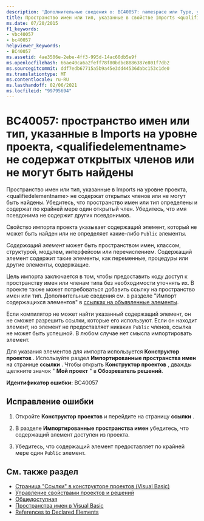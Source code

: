 ```yaml
---
description: 'Дополнительные сведения о: BC40057: namespace или Type, указанные в Imports на уровне проекта, <qualifiedelementname> не содержат открытых членов или не могут быть найдены'
title: Пространство имен или тип, указанные в свойстве Imports <qualifiedelementname> для проекта, не содержит никаких общих членов или не может быть найдено
ms.date: 07/20/2015
f1_keywords:
- vbc40057
- bc40057
helpviewer_keywords:
- BC40057
ms.assetid: 4ae3506e-2ebe-4ff3-995d-14ac60db5e9f
ms.openlocfilehash: 66ae40ca6a2feff78f80bdbc8886387e801f7db2
ms.sourcegitcommit: ddf7edb67715a5b9a45e3dd44536dabc153c1de0
ms.translationtype: MT
ms.contentlocale: ru-RU
ms.lasthandoff: 02/06/2021
ms.locfileid: "99795694"
---
```

# <a name="bc40057-namespace-or-type-specified-in-the-project-level-imports-qualifiedelementname-doesnt-contain-any-public-member-or-cannot-be-found"></a>BC40057: пространство имен или тип, указанные в Imports на уровне проекта, \<qualifiedelementname> не содержат открытых членов или не могут быть найдены

Пространство имен или тип, указанные в Imports на уровне проекта, \<qualifiedelementname> не содержат открытых членов или не могут быть найдены. Убедитесь, что пространство имен или тип определены и содержат по крайней мере один открытый член. Убедитесь, что имя псевдонима не содержит других псевдонимов.

 Свойство импорта проекта указывает содержащий элемент, который не может быть найден или не определяет какие-либо `Public` элементы.

 *Содержащий элемент* может быть пространством имен, классом, структурой, модулем, интерфейсом или перечислением. Содержащий элемент содержит такие элементы, как переменные, процедуры или другие элементы, содержащие.

 Цель импорта заключается в том, чтобы предоставить коду доступ к пространству имен или членам типа без необходимости уточнять их. В проекте также может потребоваться добавить ссылку на пространство имен или тип. Дополнительные сведения см. в разделе "Импорт содержащихся элементов" в [ссылках на объявленные элементы](../../programming-guide/language-features/declared-elements/references-to-declared-elements.md).

 Если компилятор не может найти указанный содержащий элемент, он не сможет разрешить ссылки, которые его используют. Если он находит элемент, но элемент не предоставляет никаких `Public` членов, ссылка не может быть успешной. В любом случае нет смысла импортировать элемент.

 Для указания элементов для импорта используется **Конструктор проектов** . Используйте раздел **Импортированные пространства имен** на странице **ссылки** . Чтобы открыть **Конструктор проектов** , дважды щелкните значок " **Мой проект** " в **Обозреватель решений**.

 **Идентификатор ошибки:** BC40057

## <a name="to-correct-this-error"></a>Исправление ошибки

1. Откройте **Конструктор проектов** и перейдите на страницу **ссылки** .

2. В разделе **Импортированные пространства имен** убедитесь, что содержащий элемент доступен из проекта.

3. Убедитесь, что содержащий элемент предоставляет по крайней мере один `Public` элемент.

## <a name="see-also"></a>См. также раздел

- [Страница "Ссылки" в конструкторе проектов (Visual Basic)](/visualstudio/ide/reference/references-page-project-designer-visual-basic)
- [Управление свойствами проектов и решений](/visualstudio/ide/managing-project-and-solution-properties)
- [Общедоступная](../modifiers/public.md)
- [Пространства имен в Visual Basic](../../programming-guide/program-structure/namespaces.md)
- [References to Declared Elements](../../programming-guide/language-features/declared-elements/references-to-declared-elements.md)
